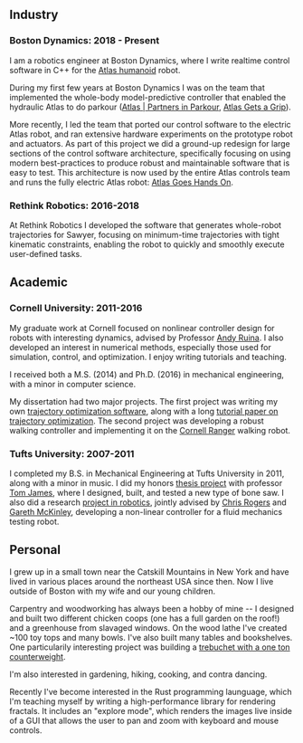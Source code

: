 ## Industry

### Boston Dynamics: 2018 - Present

I am a robotics engineer at Boston Dynamics, where I write realtime control software in C++ for the [Atlas humanoid](https://www.bostondynamics.com/atlas) robot.

During my first few years at Boston Dynamics I was on the team that implemented the whole-body model-predictive controller that enabled the hydraulic Atlas to do parkour ([Atlas | Partners in Parkour](https://www.youtube.com/watch?v=tF4DML7FIWk), [Atlas Gets a Grip](https://www.youtube.com/watch?v=-e1_QhJ1EhQ)).

More recently, I led the team that ported our control software to the electric Atlas robot, and ran extensive hardware experiments on the prototype robot and actuators. As part of this project we did a ground-up redesign for large sections of the control software architecture, specifically focusing on using modern best-practices to produce robust and maintainable software that is easy to test. This architecture is now used by the entire Atlas controls team and runs the fully electric Atlas robot:
[Atlas Goes Hands On](https://www.youtube.com/watch?v=F_7IPm7f1vI).


### Rethink Robotics: 2016-2018

At Rethink Robotics I developed the software that generates whole-robot trajectories for Sawyer, focusing on minimum-time trajectories with tight kinematic constraints, enabling the robot to quickly and smoothly execute user-defined tasks.


## Academic

### Cornell University: 2011-2016

My graduate work at Cornell focused on nonlinear controller design for robots with interesting dynamics, advised by Professor [Andy Ruina](http://ruina.tam.cornell.edu/). I also developed an interest in numerical methods, especially those used for simulation, control, and optimization. I enjoy writing tutorials and teaching.

I received both a M.S. (2014) and Ph.D. (2016) in mechanical engineering, with a minor in computer science.

My dissertation had two major projects. The first project was writing my own [trajectory optimization software](https://github.com/MatthewPeterKelly/OptimTraj), along with a long [tutorial paper on trajectory optimization](https://epubs.siam.org/doi/10.1137/16M1062569). The second project was developing a robust walking controller and implementing it on the [Cornell Ranger](http://ruina.tam.cornell.edu/research/topics/locomotion_and_robotics/ranger/Ranger2011/) walking robot.

### Tufts University: 2007-2011

I completed my B.S. in Mechanical Engineering at Tufts University in 2011, along with a minor in music. I did my honors [thesis project](research/index.html#Research_BoneSaw) with professor [Tom James](https://www.rose-hulman.edu/academics/faculty/james-thomas-james3.html), where I designed, built, and tested a new type of bone saw. I also did a research [project in robotics](research/index.html#Research_RheometerControl), jointly advised by [Chris Rogers](https://crogers.pages.tufts.edu/) and [Gareth McKinley](http://web.mit.edu/nnf/), developing a non-linear controller for a fluid mechanics testing robot.

## Personal

I grew up in a small town near the Catskill Mountains in New York and have lived in various places around the northeast USA since then. Now I live outside of Boston with my wife and our young children.

Carpentry and woodworking has always been a hobby of mine -- I designed and built two different chicken coops (one has a full garden on the roof!) and a greenhouse from slavaged windows. On the wood lathe I've created ~100 toy tops and many bowls. I've also built many tables and bookshelves. One particularily interesting project was building a [trebuchet with a one ton counterweight](https://matthewpeterkelly.wordpress.com/2009/08/17/trebuchet-construction/).

I'm also interested in gardening, hiking, cooking, and contra dancing.

Recently I've become interested in the Rust programming launguage, which I'm teaching myself by writing a high-performance library for rendering fractals. It includes an "explore mode", which renders the images live inside of a GUI that allows the user to pan and zoom with keyboard and mouse controls.
